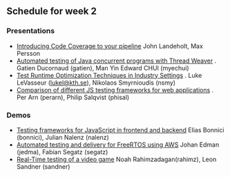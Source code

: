 ## Schedule for week 2

### Presentations

- [Introducing Code Coverage to your pipeline]() John Landeholt, Max Persson
- [Automated testing of Java concurrent programs with Thread Weaver](https://github.com/KTH/devops-course/tree/2022/contributions/presentation/week2-testing-and-CI/gatien-myechui) . Gatien Ducornaud (gatien), Man Yin Edward CHUI (myechui)
- [Test Runtime Optimization Techniques in Industry Settings](https://github.com/KTH/devops-course/tree/2022/contributions/presentation/week2-testing-and-CI/nsmy-lukel) . Luke LeVasseur (lukel@kth.se), Nikolaos Smyrnioudis (nsmy)
- [Comparison of different JS testing frameworks for web applications](https://github.com/KTH/devops-course/tree/2022/contributions/presentation/week2-testing-and-CI/perarn-phisal) . Per Arn (perarn), Philip Salqvist (phisal)

### Demos

- [Testing frameworks for JavaScript in frontend and backend](https://github.com/KTH/devops-course/tree/2022/contributions/demo/week2-testing-and-CI/bonnici-nalenz) Elias Bonnici (bonnici), Julian Nalenz (nalenz)
- [Automated testing and delivery for FreeRTOS using AWS](https://github.com/KTH/devops-course/tree/2022/contributions/demo/week2-testing-and-CI/jedma-segatz) Johan Edman (jedma), Fabian Segatz (segatz)
- [Real-Time testing of a video game](https://github.com/KTH/devops-course/tree/2022/contributions/demo/week2-testing-and-CI/rahimz-sandner)  Noah Rahimzadagan(rahimz), Leon Sandner (sandner)
